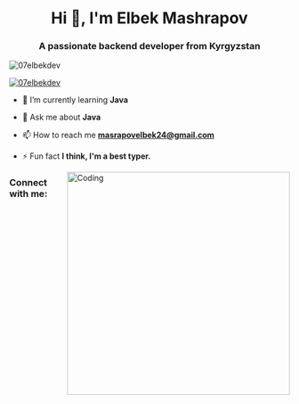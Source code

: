 <h1 align="center">Hi 👋, I'm Elbek Mashrapov</h1>
<h3 align="center">A passionate backend developer from Kyrgyzstan</h3>

<p align="left"> <img src="https://komarev.com/ghpvc/?username=07elbekdev&label=Profile%20views&color=0e75b6&style=flat" alt="07elbekdev" /> </p>

<p align="left"> <a href="https://github.com/ryo-ma/github-profile-trophy"><img src="https://github-profile-trophy.vercel.app/?username=07elbekdev" alt="07elbekdev" /></a> </p>

- 🌱 I’m currently learning **Java**

- 💬 Ask me about **Java**

- 📫 How to reach me **masrapovelbek24@gmail.com**

- ⚡ Fun fact **I think, I'm a best typer.**
<img align="right" alt="Coding" width="400" src="https://img.myloview.com.br/quadros/programming-web-banner-best-programming-languages-technology-process-of-software-development-400-175188147.jpg"/>
<h3 align="left">Connect with me:</h3>
<p align="left">
</p>
